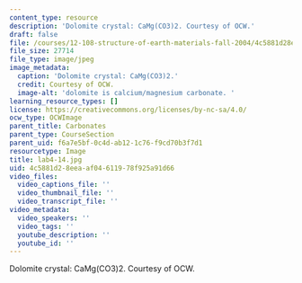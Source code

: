```yaml
---
content_type: resource
description: 'Dolomite crystal: CaMg(CO3)2. Courtesy of OCW.'
draft: false
file: /courses/12-108-structure-of-earth-materials-fall-2004/4c5881d28eeaaf04611978f925a91d66_lab4-14.jpg
file_size: 27714
file_type: image/jpeg
image_metadata:
  caption: 'Dolomite crystal: CaMg(CO3)2.'
  credit: Courtesy of OCW.
  image-alt: 'dolomite is calcium/magnesium carbonate. '
learning_resource_types: []
license: https://creativecommons.org/licenses/by-nc-sa/4.0/
ocw_type: OCWImage
parent_title: Carbonates
parent_type: CourseSection
parent_uid: f6a7e5bf-0c4d-ab12-1c76-f9cd70b3f7d1
resourcetype: Image
title: lab4-14.jpg
uid: 4c5881d2-8eea-af04-6119-78f925a91d66
video_files:
  video_captions_file: ''
  video_thumbnail_file: ''
  video_transcript_file: ''
video_metadata:
  video_speakers: ''
  video_tags: ''
  youtube_description: ''
  youtube_id: ''
---
```

Dolomite crystal: CaMg(CO3)2. Courtesy of OCW.